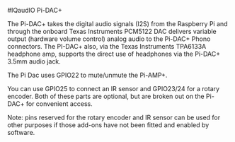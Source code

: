 <!--
---
name: "Pi-DAC+"
manufacturer: IQaudIO
buy: http://www.iqaudio.co.uk
description: An I2S digital to analog audio converter HAT for the Pi
install:
  'devices':
    - 'i2c'
pincount: 40
pin:
  3:
    mode: i2c
  5:
    mode: i2c
  12:
    name: I2S
  15:
    name: Mute/Unmute
    description: Pi-AMP+ only (optional) 
  16:
    name: Rotary Encoder
    description: (optional) 
  18:
    name: Rotary Encoder
    description: (optional)
  22:
    name: IR Sensor
    description: (optional) 
  35:
    name: I2S
  38:
    name: I2S
  40:
    name: I2S
-->
#IQaudIO Pi-DAC+

The Pi-DAC+ takes the digital audio signals (I2S) from the Raspberry Pi and through the
onboard Texas Instruments PCM5122 DAC delivers variable output (hardware volume
control) analog audio to the Pi-DAC+ Phono connectors. The PI-DAC+ also, via the
Texas Instruments TPA6133A headphone amp, supports the direct use of headphones via
the Pi-DAC+ 3.5mm audio jack.

The Pi Dac uses GPIO22 to mute/unmute the Pi-AMP+.

You can use GPIO25 to connect an IR sensor and GPIO23/24 for a rotary encoder. Both of
these parts are optional, but are broken out on the Pi-DAC+ for convenient access.

Note: pins reserved for the rotary encoder and IR sensor can be used for other purposes if those add-ons have not been fitted and enabled by software.
